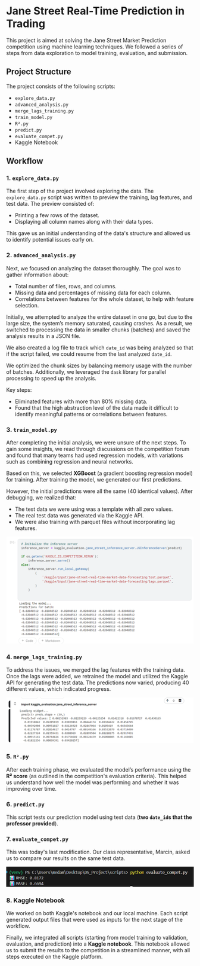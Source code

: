 # Jane Street Real-Time Prediction in Trading
This project is aimed at solving the Jane Street Market Prediction competition using machine learning techniques. We followed a series of steps from data exploration to model training, evaluation, and submission.

## Project Structure
The project consists of the following scripts:

- `explore_data.py`
- `advanced_analysis.py`
- `merge_lags_training.py`
- `train_model.py`
- `R².py`
- `predict.py`
- `evaluate_compet.py`
- Kaggle Notebook

## Workflow
### 1. `explore_data.py`
The first step of the project involved exploring the data. The `explore_data.py` script was written to preview the training, lag features, and test data. The preview consisted of:

- Printing a few rows of the dataset.
- Displaying all column names along with their data types.

This gave us an initial understanding of the data's structure and allowed us to identify potential issues early on.

### 2. `advanced_analysis.py`
Next, we focused on analyzing the dataset thoroughly. The goal was to gather information about:

- Total number of files, rows, and columns.
- Missing data and percentages of missing data for each column.
- Correlations between features for the whole dataset, to help with feature selection.

Initially, we attempted to analyze the entire dataset in one go, but due to the large size, the system’s memory saturated, causing crashes. As a result, we switched to processing the data in smaller chunks (batches) and saved the analysis results in a JSON file.

We also created a log file to track which `date_id` was being analyzed so that if the script failed, we could resume from the last analyzed `date_id`.

We optimized the chunk sizes by balancing memory usage with the number of batches. Additionally, we leveraged the `dask` library for parallel processing to speed up the analysis.

Key steps:

- Eliminated features with more than 80% missing data.
- Found that the high abstraction level of the data made it difficult to identify meaningful patterns or correlations between features.


### 3. `train_model.py`
After completing the initial analysis, we were unsure of the next steps. To gain some insights, we read through discussions on the competition forum and found that many teams had used regression models, with variations such as combining regression and neural networks.

Based on this, we selected **XGBoost** (a gradient boosting regression model) for training. After training the model, we generated our first predictions.

However, the initial predictions were all the same (40 identical values). After debugging, we realized that:

- The test data we were using was a template with all zero values.
- The real test data was generated via the Kaggle API.
- We were also training with parquet files without incorporating lag features.

![40 identical values](screenshots/prediction_same_value.png)

### 4. `merge_lags_training.py`
To address the issues, we merged the lag features with the training data. Once the lags were added, we retrained the model and utilized the Kaggle API for generating the test data. The predictions now varied, producing 40 different values, which indicated progress.

![Values](screenshots/last_predictions.png)

### 5. `R².py`
After each training phase, we evaluated the model’s performance using the **R² score** (as outlined in the competition's evaluation criteria). This helped us understand how well the model was performing and whether it was improving over time.

### 6. `predict.py`
This script tests our prediction model using test data (**two `date_id`s that the professor provided**).

### 7. `evaluate_compet.py`
This was today's last modification. Our class representative, Marcin, asked us to compare our results on the same test data.

![Friendly Competition Evaluations](screenshots/competition_evaluation.png)

### 8. Kaggle Notebook
We worked on both Kaggle's notebook and our local machine. Each script generated output files that were used as inputs for the next stage of the workflow.

Finally, we integrated all scripts (starting from model training to validation, evaluation, and prediction) into a **Kaggle notebook**. This notebook allowed us to submit the results to the competition in a streamlined manner, with all steps executed on the Kaggle platform.

